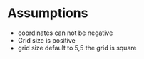 # Assumptions
- coordinates can not be negative
- Grid size is positive
- grid size default to 5,5
  the grid is square
